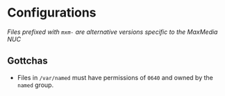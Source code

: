# Configurations

*Files prefixed with `mxm-` are alternative versions specific to the MaxMedia NUC*

## Gottchas

* Files in `/var/named` must have permissions of `0640` and owned by the `named` group.

